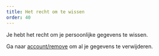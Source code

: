 ```yaml
---
title: Het recht om te wissen
order: 40
---
```


Je hebt het recht om je persoonlijke gegevens te wissen.

Ga naar [account/remove](/account/remove/) om al je gegevens te verwijderen.
